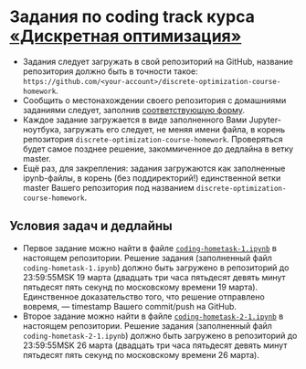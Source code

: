 # Задания по coding track курса [«Дискретная оптимизация»](https://dainiak.github.io/teaching/courses/discopt/)
* Задания следует загружать в свой репозиторий на GitHub, название репозитория должно быть в точности такое: `https://github.com/<your-account>/discrete-optimization-course-homework`. 
* Сообщить о местонахождении своего репозитория с домашниями заданиями следует, заполнив [соответствующую форму](https://goo.gl/forms/ntboVWpcRU7KoG3P2).
* Каждое задание загружается в виде заполненного Вами Jupyter-ноутбука, загружать его следует, не меняя имени файла, в корень репозитория `discrete-optimization-course-homework`. Проверяться будет самое позднее решение, закоммиченное до дедлайна в ветку master.
* Ещё раз, для закрепления: задания загружаются как заполненные ipynb-файлы, в корень (без поддиректорий!) единственной ветки master Вашего репозитория под названием `discrete-optimization-course-homework`.

## Условия задач и дедлайны
- Первое задание можно найти в файле [`coding-hometask-1.ipynb`](http://nbviewer.jupyter.org/github/dainiak/discrete-optimization-course/blob/master/coding-hometask-1.ipynb) в настоящем репозитории. Решение задания (заполненный файл `coding-hometask-1.ipynb`) должно быть загружено в репозиторий до 23:59:55MSK 19 марта (двадцать три часа пятьдесят девять минут пятьдесят пять секунд по московскому времени 19 марта). Единственное доказательство того, что решение отправлено вовремя, — timestamp Вашего commit/push на GitHub.
- Второе задание можно найти в файле [`coding-hometask-2-1.ipynb`](http://nbviewer.jupyter.org/github/dainiak/discrete-optimization-course/blob/master/coding-hometask-2-1.ipynb) в настоящем репозитории. Решение задания (заполненный файл `coding-hometask-2-1.ipynb`) должно быть загружено в репозиторий до 23:59:55MSK 26 марта (двадцать три часа пятьдесят девять минут пятьдесят пять секунд по московскому времени 26 марта).
